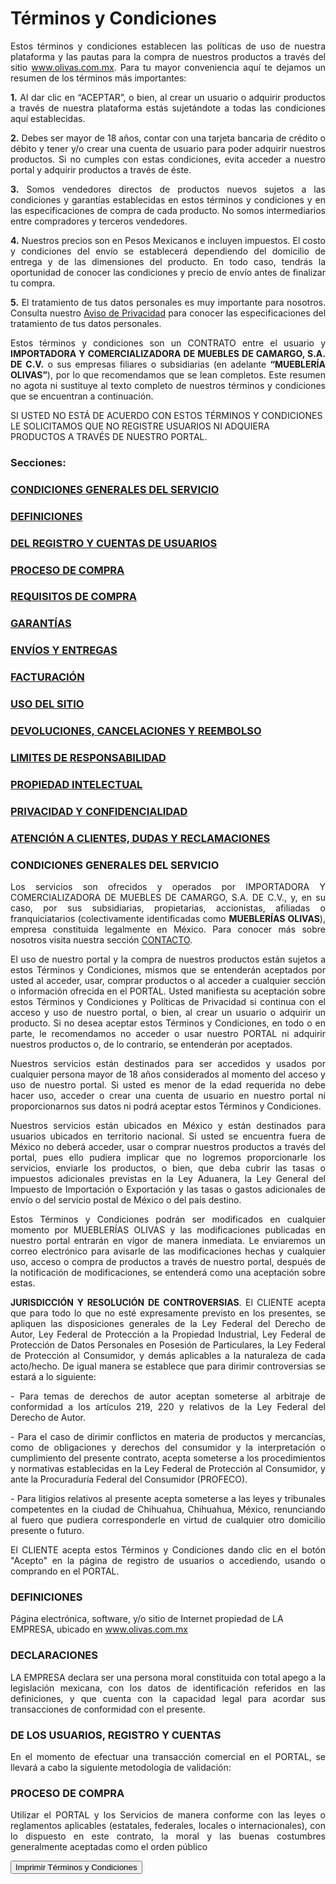 <html>
<body>

<h1>Términos y Condiciones</h1>
<p align="justify"> Estos términos y condiciones establecen las políticas de uso de nuestra plataforma y las pautas para la compra de nuestros productos a través del sitio <a href="www.olivas.com.mx">www.olivas.com.mx</a>. Para tu mayor conveniencia aquí te dejamos un resumen de los términos más importantes:</p>

<p align="justify"><b>1.</b> Al dar clic en “ACEPTAR”, o bien, al crear un usuario o adquirir productos a través de nuestra plataforma estás sujetándote a todas las condiciones aquí establecidas.</p>
<p align="justify"><b>2.</b> Debes ser mayor de 18 años, contar con una tarjeta bancaria de crédito o débito y tener y/o crear una cuenta de usuario para poder adquirir nuestros productos. Si no cumples con estas condiciones, evita acceder a nuestro portal y adquirir productos a través de éste.</p>
<p align="justify"><b>3.</b> Somos vendedores directos de productos nuevos sujetos a las condiciones y garantías establecidas en estos términos y condiciones y en las especificaciones de compra de cada producto. No somos intermediarios entre compradores y terceros vendedores.</p>
<p align="justify"><b>4.</b> Nuestros precios son en Pesos Mexicanos e incluyen impuestos. El costo y condiciones del envío se establecerá dependiendo del domicilio de entrega y de las dimensiones del producto. En todo caso, tendrás la oportunidad de conocer las condiciones y precio de envío antes de finalizar tu compra.</p>
<p align="justify"><b>5.</b> El tratamiento de tus datos personales es muy importante para nosotros. Consulta nuestro <a href="www.olivas.com.mx/privacidad">Aviso de Privacidad</a> para conocer las especificaciones del tratamiento de tus datos personales.</p>
<p align="justify"> Estos términos y condiciones son un CONTRATO entre el usuario y <b>IMPORTADORA Y COMERCIALIZADORA DE MUEBLES DE CAMARGO, S.A. DE C.V.</b> o sus empresas filiares o subsidiarias (en adelante <b>“MUEBLERÍA OLIVAS”</b>), por lo que recomendamos que se lean completos. Este resumen no agota ni sustituye al texto completo de nuestros términos y condiciones que se encuentran a continuación.</p>
<p>SI USTED NO ESTÁ DE ACUERDO CON ESTOS TÉRMINOS Y CONDICIONES LE SOLICITAMOS QUE NO REGISTRE USUARIOS NI ADQUIERA PRODUCTOS A TRAVÉS DE NUESTRO PORTAL.</p>

<h3>Secciones:</h3>

<h3><a href="#CONDICIONES">CONDICIONES GENERALES DEL SERVICIO</a></h3>
<h3><a href="#DEFINICIONES">DEFINICIONES</a></h3>
<h3><a href="#REG">DEL REGISTRO Y CUENTAS DE USUARIOS</a></h3>
<h3><a href="#PROCES">PROCESO DE COMPRA</a></h3>
<h3><a href="#REQ">REQUISITOS DE COMPRA</a></h3>
<h3><a href="#GAR">GARANTÍAS</a></h3>
<h3><a href="#ENV">ENVÍOS Y ENTREGAS</a></h3>
<h3><a href="#FAC">FACTURACIÓN</a></h3>
<h3><a href="#USE">USO DEL SITIO</a></h3>
<h3><a href="#DEV">DEVOLUCIONES, CANCELACIONES Y REEMBOLSO</a></h3>
<h3><a href="#LIM">LIMITES DE RESPONSABILIDAD</a></h3>
<h3><a href="#PROP">PROPIEDAD INTELECTUAL</a></h3>
<h3><a href="#PRIV">PRIVACIDAD Y CONFIDENCIALIDAD</a></h3>
<h3><a href="#ATE">ATENCIÓN A CLIENTES, DUDAS Y RECLAMACIONES</a></h3>

<h3><a name="CONDICIONES">CONDICIONES GENERALES DEL SERVICIO</a></h3>
<p align="justify"> Los servicios son ofrecidos y operados por IMPORTADORA Y COMERCIALIZADORA DE MUEBLES DE CAMARGO, S.A. DE C.V., y, en su caso, por sus subsidiarias, propietarias, accionistas, afiliadas o franquiciatarios (colectivamente identificadas como <b>MUEBLERÍAS OLIVAS</b>), empresa constituida legalmente en México. Para conocer más sobre nosotros visita nuestra sección <a href="www.olivas.com.mx/contact/">CONTACTO</a>. </p>
<p align="justify"> El uso de nuestro portal y la compra de nuestros productos están sujetos a estos Términos y Condiciones, mismos que se entenderán aceptados por usted al acceder, usar, comprar productos o al acceder a cualquier sección o información ofrecida en el PORTAL. Usted manifiesta su aceptación sobre estos Términos y Condiciones y Políticas de Privacidad si continua con el acceso y uso de nuestro portal, o bien, al crear un usuario o adquirir un producto. Si no desea aceptar estos Términos y Condiciones, en todo o en parte, le recomendamos no acceder o usar nuestro PORTAL ni adquirir nuestros productos o, de lo contrario, se entenderán por aceptados.</p>
<p align="justify"> Nuestros servicios están destinados para ser accedidos y usados por cualquier persona mayor de 18 años considerados al momento del acceso y uso de nuestro portal. Si usted es menor de la edad requerida no debe hacer uso, acceder o crear una cuenta de usuario en nuestro portal ni proporcionarnos sus datos ni podrá aceptar estos Términos y Condiciones.</p>
<p align="justify"> Nuestros servicios están ubicados en México y están destinados para usuarios ubicados en territorio nacional. Si usted se encuentra fuera de México no deberá acceder, usar o comprar nuestros productos a través del portal, pues ello pudiera implicar que no logremos proporcionarle los servicios, enviarle los productos, o bien, que deba cubrir las tasas o impuestos adicionales previstas en la Ley Aduanera, la Ley General del Impuesto de Importación o Exportación y las tasas o gastos adicionales de envío o del servicio postal de México o del país destino.</p>
<p align="justify"> Estos Términos y Condiciones podrán ser modificados en cualquier momento por MUEBLERÍAS OLIVAS y las modificaciones publicadas en nuestro portal entrarán en vigor de manera inmediata. Le enviaremos un correo electrónico para avisarle de las modificaciones hechas y cualquier uso, acceso o compra de productos a través de nuestro portal, después de la notificación de modificaciones, se entenderá como una aceptación sobre estas.</p>
<p align="justify"><b>JURISDICCIÓN Y RESOLUCIÓN DE CONTROVERSIAS</b>. El CLIENTE acepta que para todo lo que no esté expresamente previsto en los presentes, se apliquen las disposiciones generales de la Ley Federal del Derecho de Autor, Ley Federal de Protección a la Propiedad Industrial, Ley Federal de Protección de Datos Personales en Posesión de Particulares, la Ley Federal de Protección al Consumidor, y demás aplicables a la naturaleza de cada acto/hecho. De igual manera se establece que para dirimir controversias se estará a lo siguiente:</p>
<p align="justify"> -	Para temas de derechos de autor aceptan someterse al arbitraje de conformidad a los artículos 219, 220 y relativos de la Ley Federal del Derecho de Autor.</p>
<p align="justify"> -	Para el caso de dirimir conflictos en materia de productos y mercancías, como de obligaciones y derechos del consumidor y la interpretación o cumplimiento del presente contrato, acepta someterse a los procedimientos y normativas establecidas en la Ley Federal de Protección al Consumidor, y ante la Procuraduría Federal del Consumidor (PROFECO).</p>
<p align="justify"> -	Para litigios relativos al presente acepta someterse a las leyes y tribunales competentes en la ciudad de Chihuahua, Chihuahua, México, renunciando al fuero que pudiera corresponderle en virtud de cualquier otro domicilio presente o futuro.</p>

<p align="justify">El CLIENTE acepta estos Términos y Condiciones dando clic en el botón "Acepto" en la página de registro de usuarios o accediendo, usando o comprando en el PORTAL.</p>


<h3><a name="DEFINICIONES">DEFINICIONES</a></h3>
<p>Página electrónica, software, y/o sitio de Internet propiedad de LA EMPRESA, ubicado en <a href="www.olivas.com.mx">www.olivas.com.mx</a></p>

<h3><a name="DECLARACIONES">DECLARACIONES</a></h3>
<p align="justify">LA EMPRESA declara ser una persona moral constituida con total apego a la legislación mexicana, con los datos de identificación referidos en las definiciones, y que cuenta con la capacidad legal para acordar sus transacciones de conformidad con el presente.</p>

<h3><a name="DELOSU">DE LOS USUARIOS, REGISTRO Y CUENTAS</a></h3>
<p align="justify">En el momento de efectuar una transacción comercial en el PORTAL, se llevará a cabo la siguiente metodología de validación:</p>

<h3><a name="PROCES">PROCESO DE COMPRA</a></h3>
<p align="justify">Utilizar el PORTAL y los Servicios de manera conforme con las leyes o reglamentos aplicables (estatales, federales, locales o internacionales), con lo dispuesto en este contrato, la moral y las buenas costumbres generalmente aceptadas como el orden público</p>
<button onclick="window.print()"> Imprimir Términos y Condiciones </button>
</body>
</html>
